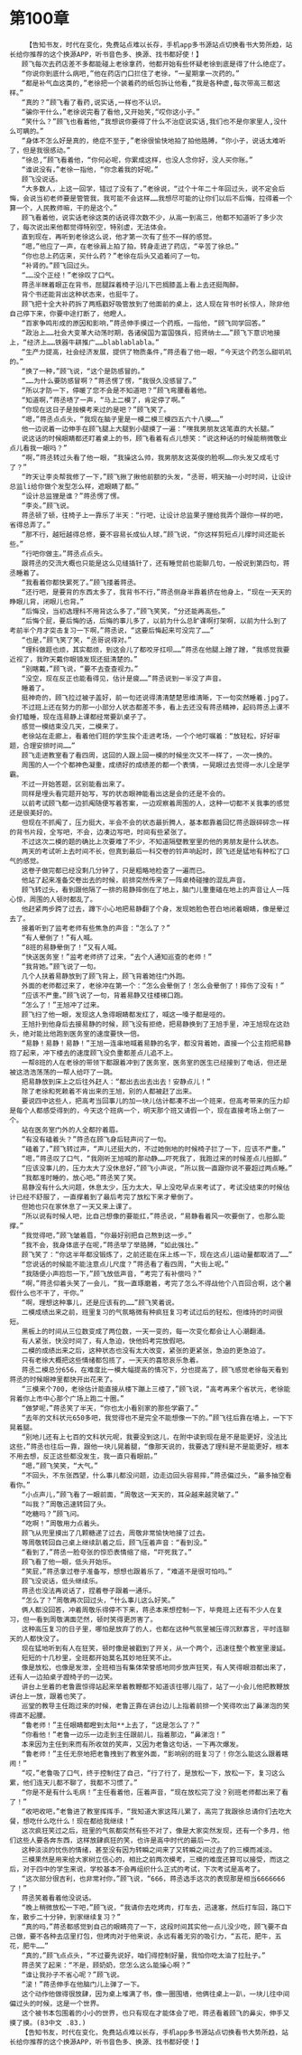 # 第100章
        【告知书友，时代在变化，免费站点难以长存，手机app多书源站点切换看书大势所趋，站长给你推荐的这个换源APP，听书音色多、换源、找书都好使！】
       顾飞每次去药店差不多都能碰上老徐拿药，他都开始有些怀疑老徐到底是得了什么绝症了。
       “你说你到底什么病吧,”他在药店门口拦住了老徐，“一星期拿一次药的。”
       “都是补气血这类的,”老徐把一个装着药的纸包拆让他看,“我是各种虚,每次带高三都这样。”
       “真的？”顾飞看了看药,说实话,一样也不认识。
       “骗你干什么，”老徐说完看了看他,又开始笑,“哎你这小子。”
       “笑什么？”顾飞也看着他,“我想说你要得了什么不治症说实话,我们也不是你家里人,没什么可瞒的。”
       “身体不怎么好是真的，绝症不至于,”老徐很愉快地拍了拍他胳膊，“你小子，说话太难听了，但是我很感动。”
       “徐总,”顾飞看着他，“你何必呢，你累成这样，也没人念你好，没人买你账。”
       “谁说没有，”老徐一指他，“你念着我的好呢。”
       顾飞没说话。
       “大多数人，上这一回学，错过了没有了，”老徐说，“过个十年二十年回过头，说不定会后悔，会说当初老师要是管管我，我可能不会这样……我想尽可能的让你们以后不后悔，拉得着一个算一个，人民教师嘛，干的是这个。”
       顾飞看着他，说实话老徐这类的话说得次数不少，从高一到高三，他都不知道听了多少次了，每次说出来他都觉得特别空，特别虚，无法体会。
       直到现在，再听到老徐这么说，他才第一次有了些不一样的感觉。
       “嗯，”他应了一声，在老徐肩上拍了拍，转身走进了药店，“辛苦了徐总。”
       “你也总上药店来，买什么药？”老徐在后头又追着问了一句。
       “补肾的。”顾飞回过头。
       “……没个正经！”老徐叹了口气。
       蒋丞半眯着眼正在背书，屈腿踩着椅子沿儿下巴搁膝盖上看上去还挺陶醉。
       背个书还能背出这种状态来，也挺牛了。
       顾飞把十全大补药拆了两瓶戳好吸管放到了他面前的桌上，这人现在背书时长惊人，除非他自己停下来，你要中途打断了，他瞪人。
       “百家争鸣形成的原因和影响，”蒋丞伸手摸过一个药瓶，一指他，“顾飞同学回答。”
       “政治上……社会大变革大动荡时期，各诸侯国为富国强兵，招贤纳士……”顾飞下意识地接上，“经济上……铁器牛耕推广……blablablabla。”
       “生产力提高，社会经济发展，提供了物质条件，”蒋丞看了他一眼，“今天这个药怎么甜叽叽的。”
       “换了一种，”顾飞说，“这个是防感冒的。”
       “……为什么要防感冒啊？”蒋丞愣了愣，“我很久没感冒了。”
       “所以才防一下，停暖了您不会是不知道吧？”顾飞弯腰看着他。
       “知道啊，”蒋丞啧了一声，“马上二模了，肯定停了啊。”
       “你现在这日子是按模考来过的是吧？”顾飞笑了。
       “嗯，”蒋丞点点头，“我现在脑子里是一模二模三模四五六十八摸……”
       他一边说着一边伸手在顾飞腿上大腿到小腿摸了一遍：“嘿我男朋友这笔直的大长腿。”
       说这话的时候眼睛都还盯着桌上的书，顾飞看着有点儿想笑：“说这种话的时候能稍微敬业点儿看我一眼吗？”
       “啊，”蒋丞转过头看了他一眼，“我操这么帅，我男朋友这英俊的脸啊……你头发又成毛寸了？”
       “昨天让李炎帮我修了一下，”顾飞揪了揪他前额的头发，“丞哥，明天抽一小时时间，让设计总监li给你做个发型怎么样，遮眼睛了都。”
       “设计总监狸是谁？”蒋丞愣了愣。
       “李炎。”顾飞说。
       蒋丞顿了顿，往椅子上一靠乐了半天：“行吧，让设计总监果子狸给我弄个跟你一样的吧，省得总弄了。”
       “那不行，越短越得总修，要不容易长成仙人球，”顾飞说，“你这样剪短点儿撑时间还能长些。”
       “行吧你做主。”蒋丞点点头。
       跟蒋丞的交流大概也只能是这么见缝插针了，还有睡觉前也能聊几句，一般说到第四句，蒋丞睡着了。
       “我看着你都快累死了。”顾飞搂着蒋丞。
       “还行吧，是要背的东西太多了，我背书不行，”蒋丞侧身半靠着挤在他身上，“现在一天天的睁眼儿背，闭眼儿也背。”
       “后悔没，当初选理科不用背这么多了，”顾飞笑笑，“分还能再高些。”
       “后悔个屁，要后悔的话，后悔的事儿多了，以前为什么总旷课啊打架啊，以前为什么到了考前半个月才突击复习一下啊，”蒋丞说，“这要后悔起来可没完了……”
       “也是，”顾飞笑了笑，“丞哥说得对。”
       “理科做题也烦，其实都烦，到这会儿了都咬牙扛呗……”蒋丞在他腿上蹭了蹭，“我感觉我要近视了，我昨天戴你眼镜发现还挺清楚的。”
       “别瞎戴，”顾飞说，“要不去查查视力。”
       “没空，现在反正也能看得见，估计是疲……”蒋丞说到一半没了声音。
       睡着了。
       挺神奇的，顾飞拉过被子盖好，前一句还说得清清楚楚思维清晰，下一句突然睡着.jpg了。
       不过班上还在努力的那一小部分人状态都差不多，看上去还没有蒋丞精神，起码蒋丞上课不会打瞌睡，现在连易静上课都经常要趴桌子了。
       感觉一模结束没几天，二模来了。
       老徐站在走廊上，看着他们班的学生挨个走进考场，一个个地叮嘱着：“放轻松，好好审题，合理安排时间……”
       顾飞走进教室看了看四周，这回的人跟上回一模的时候坐次又不一样了，一次一换的。
       周围的人一个个都神色凝重，成绩好的成绩差的都一个表情，一晃眼过去觉得一水儿全是学霸。
       不过一开始答题，区别能看出来了。
       同样是埋头看完题开始写，写的状态眼神能看出这是会的还是不会的。
       以前考试顾飞都一边抓阄随便写着答案，一边观察着周围的人，这种一切都不关我事的感觉还是很美好的。
       但现在不抓阄了，压力挺大，半会不会的状态最折腾人，基本都靠着回忆蒋丞跟碎碎念一样的背书片段，全写吧，不会，边凑边写吧，时间有些紧张了。
       不过这次二模的题的确比上次要难了不少，不知道隔壁教室里的他的男朋友是什么状态。
       两天的考试听上去时间不长，但真到最后一科交卷的铃声响起时，顾飞还是猛地有种松了口气的感觉。
       这卷子做完都已经没剩几分钟了，只是粗略地检查了一遍而已。
       他站了起来准备交卷出去的时候，前排突然传来了一阵桌椅碰撞的混乱声音。
       顾飞转过头，看到跟他隔了一排的易静摔倒在了地上，脑门儿重重磕在地上的声音让人一阵心惊，周围的人顿时都乱了。
       他赶紧两步跨了过去，蹲下小心地把易静翻了个身，发现她脸色苍白地闭着眼睛，像是晕过去了。
       接着听到了监考老师有些焦急的声音：“怎么了？”
       “有人晕倒了！”有人喊。
       “8班的易静晕倒了！”又有人喊。
       “快送医务室！”监考老师挤了过来，“去个人通知巡查的老师！”
       “我背她。”顾飞说了一句。
       几个人扶着易静放到了顾飞背上，顾飞背着她往门外跑。
       外面的老师都过来了，老徐冲在第一个：“怎么会晕倒了！怎么会晕倒了！摔伤了没有！”
       “应该不严重。”顾飞说了一句，背着易静又往楼梯口跑。
       “怎么了！”王旭冲了过来。
       顾飞扫了他一眼，发现这人急得眼睛都发红了，喊这一嗓子都是哑的。
       王旭扑到他身后去接易静的时候，顾飞没有拒绝，把易静换到了王旭手里，冲王旭现在这劲头，绝对能比他跑到医务室的速度要快一倍。
       “易静！易静！易静！”王旭一连串地喊着易静的名字，都没背着她，直接一个公主抱把易静抱了起来，冲下楼去的速度顾飞没负重都差点儿追不上。
       一帮8班的人在老徐的带领下都跟着冲到了医务室，医务室的医生已经接到了电话，但还是被这浩浩荡荡的一帮人给吓了一跳。
       把易静放到床上之后往外赶人：“都出去出去出去！安静点儿！”
       除了老徐和死赖着不肯出来的王旭，别的人都被赶了出来。
       要说四中这些人，把高考当回事儿的加一块儿估计都凑不出一个班来，但高考带来的压力却是每个人都感受得到的，今天这个班病一个，明天那个班又请假一个，现在直接考场上倒了一个。
       站在医务室门外的人全都拧着眉。
       “有没有磕着头？”蒋丞在顾飞身后轻声问了一句。
       “磕着了，”顾飞转过声，“声儿还挺大的，不过她倒地的时候椅子拦了一下，应该不严重。”
       “嗯，”蒋丞叹了口气，“我刚听王旭喊的那动静……吓死我了，我跑过来的时候差点儿扭脚。”
       “应该没事儿的，压力太大了没休息好，”顾飞小声说，“所以我一直跟你说不要超过两点睡。”
       “我都准时睡的，放心吧。”蒋丞笑了笑。
       易静没有什么大问题，休息太少，压力太大，早上没吃早点来考试了，考试没结束的时候估计已经不舒服了，一直撑着到了最后考完了放松下来才晕倒了。
       但她也只在家休息了一天又来上课了。
       “所以说有时候人吧，比自己想像的要能扛，”蒋丞说，“易静看着风一吹要倒了，也那么能撑。”
       “我觉得吧，”顾飞皱着眉，“你最好别把自己熬到这一步。”
       “我不会，我身体底子在呢，”蒋丞举了举胳膊，“如此强壮。”
       顾飞笑了：“你这半年都没锻炼了，之前还能在床上练一下，现在这点儿运动量都取消了……”
       “您说话的时候能不能注意点儿尺度？”蒋丞看了看四周，“大街上呢。”
       “我随便小声抱怨一下，”顾飞放低声音，“考完了有补偿吗？”
       “啊，”蒋丞仰着头笑了一会儿，“我一直琢磨着，考完了怎么不得战他个八百回合啊，这个暑假什么也不干了，干你。”
       “啊，理想这种事儿，还是应该有的……”顾飞笑着说。
       二模成绩出来之前，班里复习的气氛略微有种疯狂复习考试过后的轻松，但维持的时间很短。
       黑板上的时间从三位数变成了两位数，一天一变的，每一次变化都会让人心潮翻涌。
       有人紧张，快没时间了，有人急迫，快他妈考完放假吧。
       二模的成绩出来之后，这种状态也没有太大改变，紧张的更紧张，急迫的更急迫了。
       只有老徐大概把这些情绪都包揽了，一天天的喜怒哀乐急着。
       蒋丞二模总分656，在难度比一模大幅提高的情况下，分也提高了，顾飞感觉老徐每天看到蒋丞的时候眼神里都快开出花来了。
       “三模来个700，老徐估计能直接从楼下蹦上三楼了，”顾飞说，“高考再来个省状元，老徐能背着你上市中心那个广场上跑二十圈。”
       “做梦呢，”蒋丞笑了半天，“你也太小看别家的那些学霸了。”
       “去年的文科状元650多吧，我觉得也不是完全不能想像一下的。”顾飞往后靠在墙上，一下下晃着腿。
       “别地儿还有上七百的文科状元呢，我要没到这儿，在附中读到现在是不是能更好，没法比这些，”蒋丞也往后一靠，跟他一块儿晃着腿，“像那天说的，我要选了理科是不是能更好，根本不用去想，反正这些都没发生，我一直只看眼前。”
       “嗯，”顾飞笑笑，“大气。”
       “不回头，不东张西望，什么事儿都没问题，边走边回头容易摔，”蒋丞偏过头，“最多抽空看看你。”
       “小点声儿，”顾飞看了一眼前面，“周敬这一天天的，耳朵越来越灵敏了。”
       “叫我？”周敬迅速转回了头。
       “吃糖吗？”顾飞问。
       “吃啊！”周敬用力点着头。
       顾飞从兜里摸出了几颗糖递了过去，周敬非常愉快地接了过去。
       等周敬转回自己桌上继续趴着之后，顾飞压着声音：“看到没。”
       “看到了，”蒋丞一脸夸张的惊恐表情缩了缩，“吓死我了。”
       顾飞看了他一眼，低头开始乐。
       “笑屁，”蒋丞拿过卷子准备写，想想也跟着乐了，“难道不是很可怕吗。”
       顾飞没说话，低头继续乐。
       蒋丞也没法再说话了，捏着卷子跟着一通乐。
       “怎么了？”周敬再次回过头，“什么事儿这么好笑。”
       俩人都没回答，冲着周敬乐得停不下来，蒋丞本来想控制一下，毕竟班上还有不少人在复习，但一看到周敬满面茫然，顿时笑得更厉害了。
       这种高压复习的日子里，哪怕是放弃了的人，也都在这种气氛里被压得沉默寡言，平时连聊天的人都快没了。
       现在猛地听到有人在狂笑，顿时像是被戳到了开关，从一个两个，迅速往整个教室里漫延。
       短短的十几秒里，全班都开始莫名其妙地狂笑不止。
       像是放松，也像是发泄，全班相当有集体荣誉感地同步放声狂笑，有人笑得眼泪都出来了，还有人一边拍桌子蹬椅子的一边笑。
       讲台上坐着的老鲁震惊得站起来举着教鞭都不知道该往哪儿指了，站了一小会儿他把教鞭放讲台上一放，跟着也笑了。
       巡堂的教导主任跑过来的时候，老鲁正靠在讲台边儿上指着前排一个笑得吹出了鼻涕泡的笑得直不起腰。
       “鲁老师！”主任眼睛都瞪到太阳**上去了，“这是怎么了？”
       “你看他！”老鲁一边乐一边走到主任跟前儿，指着那边，“鼻涕泡！”
       本来因为主任到来而有所收敛的笑声，又因为老鲁这句话，一下再次爆发。
       “鲁老师！”主任无奈地把老鲁拽到了教室外面，“影响别的班复习了！你怎么能这么跟着瞎闹！”
       “哎，”老鲁吸了口气，终于控制住了自己，“行了行了，是放松一下，放松一下，复习这么累，他们连天儿都不聊了，我都不习惯了。”
       “你是不是有什么毛病！”主任看着他，压着声音，“现在放松完了没？别班老师都出来了看了！”
       “收吧收吧，”老鲁进了教室挥挥手，“我知道大家这阵儿累了，高完了我跟徐总请你们去吃大餐，想吃什么吃什么！现在都给我继续！”
       这次疯狂笑过之后，班里的气氛都突然有些不对了，像是大家突然发现，还有一个多月，他们这些人要各奔东西，这样放肆疯狂的笑，也许是高中时代的最后一次。
       这种淡淡的忧伤的情绪，甚至没有因为转瞬之间来了又转瞬之间过去了的三模而减淡。
       三模果然是用来给大家树立信心的，相比之前两次模考，三模的难度还算可以接受，而这之后，对于四中的学生来说，学校基本不会再组织什么正式的考试，下次考试是高考了。
       “这次部分很吉利，也非常衬你，”顾飞说，“666，蒋丞选手这次的表现那是相当6666666了！”
       蒋丞笑着看着他没说话。
       “晚上稍微放松一下吧，”顾飞说，“我请你去吃烤肉，打车去，迅速塞，然后打车回，路口下车，散步二十分钟，到家继续复习？”
       “真的吗，”蒋丞都感觉到自己的眼睛亮了一下，这段时间其实他一点儿没少吃，顾飞要不自己做，要不各种去店里打包，但烤肉对于他来说，永远有着无穷的吸引力，“五花，肥牛，五花，肥牛……”
       “真的，”顾飞点点头，“不过要先说好，咱们得控制好量，我怕你吃太油了拉肚子。”
       蒋丞笑了起来：“不是，顾奶奶，您怎么这么能操心啊？”
       “谁让我孙子不省心呢？”顾飞说。
       “滚！”蒋丞伸手在他脑门儿上弹了一下。
       这个动作他做得很放肆，因为桌上堆满了书，像一圈围墙，他俩往桌上一趴，一块儿往中间偏过头的时候，这是一个世界。
       这个被书本包围着的小小的世界，也只有现在才能体会了吧，蒋丞看着顾飞的鼻尖，伸手又摸了摸。(83中文 .83.)
       【告知书友，时代在变化，免费站点难以长存，手机app多书源站点切换看书大势所趋，站长给你推荐的这个换源APP，听书音色多、换源、找书都好使！】